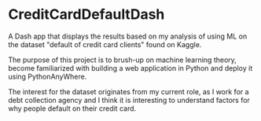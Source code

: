 # CreditCardDefaultDash
A Dash app that displays the results based on my analysis of using ML on the dataset "default of credit card clients" found on Kaggle. 

The purpose of this project is to brush-up on machine learning theory, become familiarized with building a web application in Python and deploy it using PythonAnyWhere.

The interest for the dataset originates from my current role, as I work for a debt collection agency and I think it is interesting to understand factors for why people default on their credit card. 
